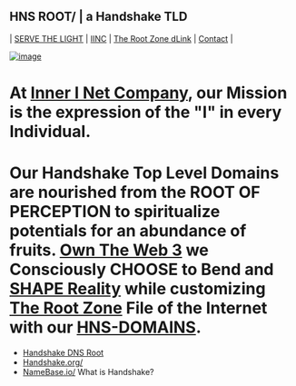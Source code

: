 ## HNS ROOT/ | a Handshake TLD

| [SERVE THE LIGHT](http://workinthedark.servethelight.hns.to/) | [IINC](https://dlink.iinc.hns.to/) | [The Root Zone dLink](http://therootzone.hns.to/) | [Contact](https://innerinetcompany.webflow.io/contact) |

[![image](https://user-images.githubusercontent.com/37987346/101999396-a37e4380-3caa-11eb-8cc6-e61fb53c7855.png)](http://shapereality.innerinetcompany.hns.to/) 

# At [Inner I Net Company](http://shapereality.innerinetcompany.hns.to/), our Mission is the expression of the "I" in every Individual.

# Our Handshake Top Level Domains are nourished from the ROOT OF PERCEPTION to spiritualize potentials for an abundance of fruits. [Own The Web 3](http://official.owntheweb3.hns.to/) we Consciously CHOOSE to Bend and [SHAPE Reality](http://innerinetcompany.shapereality.hns.to/) while customizing [The Root Zone](http://therootzone.hns.to/) File of the Internet with our [HNS-DOMAINS](http://home.hns-domains.hns.to/).

- [Handshake DNS Root](https://en.wikipedia.org/wiki/Alternative_DNS_root#Handshake)
- [Handshake.org/](https://handshake.org/)
- [NameBase.io/](https://www.namebase.io/blog/tutorial-1-what-is-handshake-and-hns/) What is Handshake?

